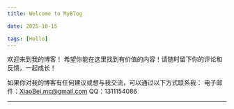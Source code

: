 ```yaml
---
title: Welcome to MyBlog

date: 2025-10-15

tags: [Hello]
---
```

欢迎来到我的博客！
希望你能在这里找到有价值的内容！请随时留下你的评论和反馈，一起成长！

如果你对我的博客有任何建议或想与我交流，可以通过以下方式联系我：
电子邮件：XiaoBei.mc@gmail.com
QQ：1311154086

---
